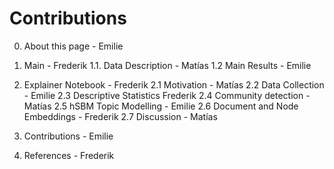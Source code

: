 Contributions
=============


0. About this page - Emilie

1. Main - Frederik
    1.1. Data Description - Matías
    1.2  Main Results - Emilie
    
2. Explainer Notebook - Frederik
    2.1  Motivation - Matías
    2.2 Data Collection - Emilie
    2.3 Descriptive Statistics Frederik
    2.4 Community detection - Matías
    2.5 hSBM Topic Modelling - Emilie
    2.6 Document and Node Embeddings - Frederik
    2.7 Discussion - Matías
3. Contributions - Emilie
4. References - Frederik